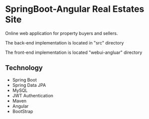 # SpringBoot-Angular Real Estates Site
Оnline web application for property buyers and sellers.


The back-end implementation is located in "src" directory


The front-end implementation is located "webui-angluar" directory
## Technology
* Spring Boot
* Spring Data JPA
* MySQL
* JWT Authentication
* Maven
* Angular
* BootStrap


